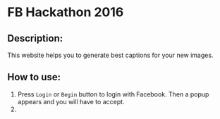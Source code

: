 # FB Hackathon 2016

## Description:

This website helps you to generate best captions for your new images.

## How to use:

1. Press `Login` or `Begin` button to login with Facebook. Then a popup appears and you will have to accept.
2.

##